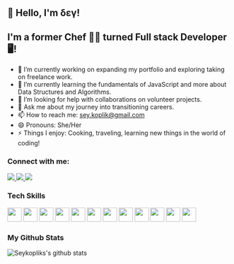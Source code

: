 ## 👋 Hello, I'm &delta;&epsilon;&gamma;!

## I'm a former Chef 👩‍🍳 turned Full stack Developer 🖥️! 

- 🔭 I’m currently working on expanding my portfolio and exploring taking on freelance work.
- 🌱 I’m currently learning the fundamentals of JavaScript and more about Data Structures and Algorithms.
- 🤔 I’m looking for help with collaborations on volunteer projects.
- 💬 Ask me about my journey into transitioning careers.
- 📫 How to reach me: sey.koplik@gmail.com
- 😄 Pronouns: She/Her
- ⚡ Things I enjoy: Cooking, traveling, learning new things in the world of coding! 

### Connect with me:
<a href="https://www.linkedin.com/in/seykoplik/" target="_blank"><img src="https://img.shields.io/badge/linkedin-%230077B5.svg?&style=for-the-badge&logo=linkedin&logoColor=white" /> </a>  <a href="https://seykoplik.github.io/" target="_blank"><img src="https://img.shields.io/badge/github%20-%23121011.svg?&style=for-the-badge&logo=github&logoColor=white"/> </a>   <a href="https://seykoplik.herokuapp.com/" target="_blank"><img src="https://img.shields.io/badge/heroku%20-%23430098.svg?&style=for-the-badge&logo=heroku&logoColor=white"/> </a>


### Tech Skills

<img height="32" width="32" src="https://unpkg.com/simple-icons@v3/icons/heroku.svg" /> <img height="32" width="32" src="https://unpkg.com/simple-icons@v3/icons/javascript.svg" /> <img height="32" width="32" src="https://unpkg.com/simple-icons@v3/icons/node-dot-js.svg" /> <img height="32" width="32" src="https://unpkg.com/simple-icons@v3/icons/jsonwebtokens.svg" /> <img height="32" width="32" src="https://unpkg.com/simple-icons@v3/icons/jest.svg" /> <img height="32" width="32" src="https://unpkg.com/simple-icons@v3/icons/mongodb.svg" /> <img height="32" width="32" src="https://unpkg.com/simple-icons@v3/icons/mysql.svg" /> <img height="32" width="32" src="https://unpkg.com/simple-icons@v3/icons/react.svg" /> <img height="32" width="32" src="https://unpkg.com/simple-icons@v3/icons/bootstrap.svg" /> <img height="32" width="32" src="https://unpkg.com/simple-icons@v3/icons/css3.svg" /> <img height="32" width="32" src="https://unpkg.com/simple-icons@v3/icons/html5.svg" /> <img height="32" width="32" src="https://unpkg.com/simple-icons@v3/icons/nodemon.svg" />

### My Github Stats

![Seykopliks's github stats](https://github-readme-stats.vercel.app/api?username=seykoplik&show_icons=true&theme=solarized-light)
